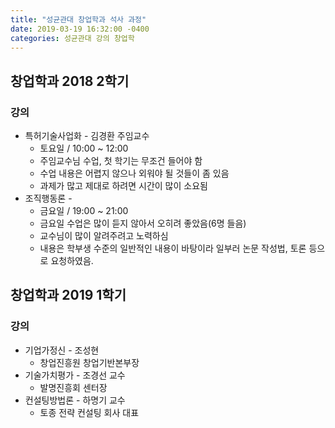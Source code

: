 ```yaml
---
title: "성균관대 창업학과 석사 과정"
date: 2019-03-19 16:32:00 -0400
categories: 성균관대 강의 창업학
---
```


## 창업학과 2018 2학기
### 강의
  - 특허기술사업화 - 김경환 주임교수 
    - 토요일 / 10:00 ~ 12:00
    - 주임교수님 수업, 첫 학기는 무조건 들어야 함
    - 수업 내용은 어렵지 않으나 외워야 될 것들이 좀 있음
    - 과제가 많고 제대로 하려면 시간이 많이 소요됨
  - 조직행동론 - 
    - 금요일 / 19:00 ~ 21:00
    - 금요일 수업은 많이 듣지 않아서 오히려 좋았음(6명 들음)
    - 교수님이 많이 알려주려고 노력하심
    - 내용은 학부생 수준의 일반적인 내용이 바탕이라 일부러 논문 작성법, 토론 등으로 요청하였음.
    

## 창업학과 2019 1학기

### 강의
  - 기업가정신 - 조성현
    - 창업진흥원 창업기반본부장
  - 기술가치평가 - 조경선 교수
    - 발명진흥회 센터장
  - 컨설팅방법론 - 하명기 교수
    - 토종 전략 컨설팅 회사 대표